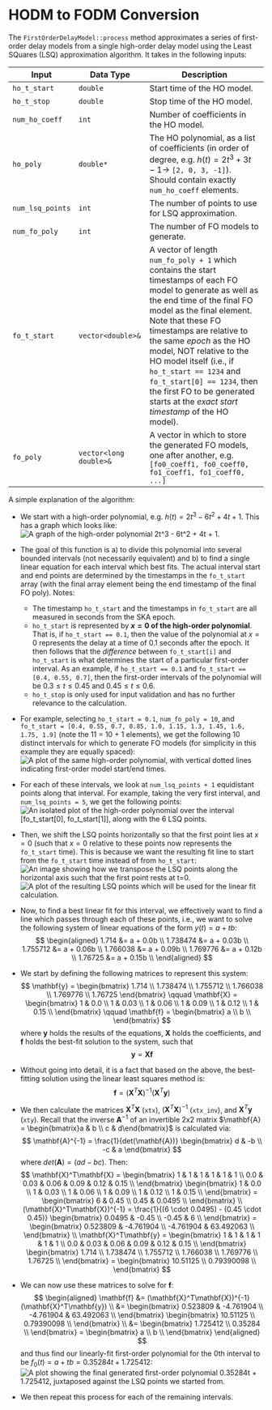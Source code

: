 # HODM to FODM Conversion
The `FirstOrderDelayModel::process` method approximates a series of first-order delay models from a single high-order delay model using the Least SQuares (LSQ) approximation algorithm. It takes in the following inputs:

| Input              | Data Type                 | Description
| -                  | -                         | -
| `ho_t_start`       | `double`                  | Start time of the HO model.
| `ho_t_stop`        | `double`                  | Stop time of the HO model.
| `num_ho_coeff`     | `int`                     | Number of coefficients in the HO model.
| `ho_poly`          | `double*`                 | The HO polynomial, as a list of coefficients (in order of degree, e.g. $h(t) = 2t^3+3t-1 \longrightarrow$ `[2, 0, 3, -1]`). Should contain exactly `num_ho_coeff` elements.
| `num_lsq_points`   | `int`                     | The number of points to use for LSQ approximation.
| `num_fo_poly`      | `int`                     | The number of FO models to generate.
| `fo_t_start`       | `vector<double>&`         | A vector of length `num_fo_poly + 1` which contains the start timestamps of each FO model to generate as well as the end time of the final FO model as the final element. Note that these FO timestamps are relative to the same *epoch* as the HO model, NOT relative to the HO model itself (i.e., if `ho_t_start == 1234` and `fo_t_start[0] == 1234`, then the first FO to be generated starts at the *exact start timestamp* of the HO model).
| `fo_poly`          | `vector<long double>&`    | A vector in which to store the generated FO models, one after another, e.g. `[fo0_coeff1, fo0_coeff0, fo1_coeff1, fo1_coeff0, ...]`

A simple explanation of the algorithm:
* We start with a high-order polynomial, e.g. $h(t)=2t^3 - 6t^2 + 4t + 1$. This has a graph which looks like:
  ![A graph of the high-order polynomial 2t^3 - 6t^2 + 4t + 1.](01_ho_model_example.png "Graph of the high-order polynomial 2t^3 - 6t^2 + 4t + 1")
* The goal of this function is a) to divide this polynomial into several bounded intervals (not necessarily equivalent) and b) to find a single linear equation for each interval which best fits. The actual interval start and end points are determined by the timestamps in the `fo_t_start` array (with the final array element being the end timestamp of the final FO poly). Notes:
  * The timestamp `ho_t_start` and the timestamps in `fo_t_start` are all measured in seconds from the SKA epoch.
  * `ho_t_start` is represented by **$x=0$ of the high-order polynomial**. That is, if `ho_t_start == 0.1`, then the value of the polynomial at $x=0$ represents the delay at a time of 0.1 seconds after the epoch. It then follows that the *difference* between `fo_t_start[i]` and `ho_t_start` is what determines the start of a particular first-order interval. As an example, if `ho_t_start == 0.1` and `fo_t_start == [0.4, 0.55, 0.7]`, then the first-order intervals of the polynomial will be $0.3 \leq t \leq 0.45$ and $0.45 \leq t \leq 0.6$.
  * `ho_t_stop` is only used for input validation and has no further relevance to the calculation.
* For example, selecting `ho_t_start = 0.1`, `num_fo_poly = 10`, and `fo_t_start = [0.4, 0.55, 0.7, 0.85, 1.0, 1.15, 1.3, 1.45, 1.6, 1.75, 1.9]` (note the 11 = 10 + 1 elements), we get the following 10 distinct intervals for which to generate FO models (for simplicity in this example they are equally spaced):
  ![A plot of the same high-order polynomial, with vertical dotted lines indicating first-order model start/end times.](02_ho_with_fo_time_divisions.png "The same high-order polynomial, with vertical dotted lines indicating first-order model start/end times.")
* For each of these intervals, we look at `num_lsq_points + 1` equidistant points along that interval. For example, taking the very first interval, and `num_lsq_points = 5`, we get the following points:
  ![An isolated plot of the high-order polynomial over the interval [fo_t_start[0], fo_t_start[1]], along with the 6 LSQ points.](03_ho_segment_with_lsq_points.png "An isolated plot of the high-order polynomial over the interval [fo_t_start[0], fo_t_start[1]], along with the 6 LSQ points.") 
* Then, we shift the LSQ points horizontally so that the first point lies at $x=0$ (such that $x=0$ relative to these points now represents the `fo_t_start` time). This is because we want the resulting fit line to start from the `fo_t_start` time instead of from `ho_t_start`:
  ![An image showing how we transpose the LSQ points along the horizontal axis such that the first point rests at t=0.](04_transposing_lsq_points.png "We transpose the LSQ points along the horizontal axis such that the first point rests at t=0.")
  ![A plot of the resulting LSQ points which will be used for the linear fit calculation.](05_transposed_lsq_points.png "The resulting LSQ points which will be used for the linear fit calculation.")
* Now, to find a best linear fit for this interval, we effectively want to find a line which passes through each of these points, i.e., we want to solve the following system of linear equations of the form $y(t)=a+tb$:
  $$
  \begin{aligned}
  1.714 &= a + 0.0b \\
  1.738474 &= a + 0.03b \\
  1.755712 &= a + 0.06b \\
  1.766038 &= a + 0.09b \\
  1.769776 &= a + 0.12b \\
  1.76725 &= a + 0.15b \\
  \end{aligned}
  $$
* We start by defining the following matrices to represent this system:
  $$
  \mathbf{y} = \begin{bmatrix}
  1.714 \\
  1.738474 \\
  1.755712 \\
  1.766038 \\
  1.769776 \\
  1.76725
  \end{bmatrix} \qquad
  \mathbf{X} = \begin{bmatrix}
  1 & 0.0 \\
  1 & 0.03 \\
  1 & 0.06 \\
  1 & 0.09 \\
  1 & 0.12 \\
  1 & 0.15 \\
  \end{bmatrix} \qquad
  \mathbf{f} = \begin{bmatrix}
  a \\
  b \\
  \end{bmatrix}
  $$
  where $\mathbf{y}$ holds the results of the equations, $\mathbf{X}$ holds the coefficients, and $\mathbf{f}$ holds the best-fit solution to the system, such that
  $$
  \mathbf{y} = \mathbf{X}\mathbf{f}
  $$
* Without going into detail, it is a fact that based on the above, the best-fitting solution using the linear least squares method is:
  $$
  \mathbf{f} = (\mathbf{X}^T\mathbf{X})^{-1}(\mathbf{X}^T\mathbf{y})
  $$

* We then calculate the matrices $\mathbf{X}^T\mathbf{X}$ (`xtx`), $(\mathbf{X}^T\mathbf{X})^{-1}$ (`xtx_inv`), and $\mathbf{X}^T\mathbf{y}$ (`xty`).
  Recall that the inverse $\mathbf{A}^{-1}$ of an invertible 2x2 matrix $\mathbf{A} = \begin{bmatrix}a & b \\ c & d\end{bmatrix}$ is calculated via:
  $$
  \mathbf{A}^{-1} = \frac{1}{det(\mathbf{A})} \begin{bmatrix}
  d & -b \\
  -c & a
  \end{bmatrix}
  $$
  where $det(\mathbf{A}) = (ad - bc)$.
  Then:
  $$
  \mathbf{X}^T\mathbf{X} = \begin{bmatrix}
  1 & 1 & 1 & 1 & 1 & 1 \\
  0.0 & 0.03 & 0.06 & 0.09 & 0.12 & 0.15 \\
  \end{bmatrix} \begin{bmatrix}
  1 & 0.0 \\
  1 & 0.03 \\
  1 & 0.06 \\
  1 & 0.09 \\
  1 & 0.12 \\
  1 & 0.15 \\
  \end{bmatrix} = \begin{bmatrix}
  6 & 0.45 \\
  0.45 & 0.0495 \\
  \end{bmatrix} \\
  (\mathbf{X}^T\mathbf{X})^{-1} = \frac{1}{(6 \cdot 0.0495) - (0.45 \cdot 0.45)} \begin{bmatrix}
  0.0495 & -0.45 \\
  -0.45 & 6 \\
  \end{bmatrix} = \begin{bmatrix}
  0.523809 & -4.761904 \\
  -4.761904 & 63.492063 \\
  \end{bmatrix} \\
  \mathbf{X}^T\mathbf{y} = \begin{bmatrix}
  1 & 1 & 1 & 1 & 1 & 1 \\
  0.0 & 0.03 & 0.06 & 0.09 & 0.12 & 0.15 \\
  \end{bmatrix} \begin{bmatrix}
  1.714 \\
  1.738474 \\
  1.755712 \\
  1.766038 \\
  1.769776 \\
  1.76725 \\
  \end{bmatrix} = \begin{bmatrix}
  10.51125 \\
  0.79390098 \\
  \end{bmatrix}
  $$
* We can now use these matrices to solve for $\mathbf{f}$:
  $$
  \begin{aligned}
  \mathbf{f} &= (\mathbf{X}^T\mathbf{X})^{-1}(\mathbf{X}^T\mathbf{y}) \\
  &= \begin{bmatrix}
  0.523809 & -4.761904 \\
  -4.761904 & 63.492063 \\
  \end{bmatrix} \begin{bmatrix}
  10.51125 \\
  0.79390098 \\
  \end{bmatrix} \\
  &= \begin{bmatrix}
  1.725412 \\
  0.35284 \\
  \end{bmatrix} = \begin{bmatrix}
  a \\
  b \\
  \end{bmatrix}
  \end{aligned}
  $$
  and thus find our linearly-fit first-order polynomial for the 0th interval to be $f_0(t) = a + tb = 0.35284t + 1.725412$:
  ![A plot showing the final generated first-order polynomial 0.35284t + 1.725412, juxtaposed against the LSQ points we started from.](06_result_fo_model.png "The final generated first-order polynomial: 0.35284t + 1.725412.")
* We then repeat this process for each of the remaining intervals.
